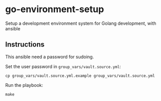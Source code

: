 # go-environment-setup
 Setup a development environment system for Golang development, with ansible

## Instructions
This ansible need a password for sudoing.

Set the user password in `group_vars/vault.source.yml`:
```
cp group_vars/vault.source.yml.example group_vars/vault.source.yml
```

Run the playbook:
```
make
```
